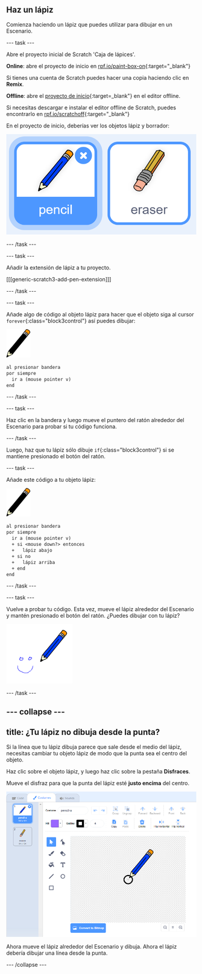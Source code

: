 ## Haz un lápiz

Comienza haciendo un lápiz que puedes utilizar para dibujar en un Escenario.

\--- task \---

Abre el proyecto inicial de Scratch 'Caja de lápices'.

**Online**: abre el proyecto de inicio en [rpf.io/paint-box-on](http://rpf.io/paint-box-on){:target="_blank"}

Si tienes una cuenta de Scratch puedes hacer una copia haciendo clic en **Remix**.

**Offline**: abre el [proyecto de inicio](http://rpf.io/p/en/paint-box-go){:target=_blank"} en el editor offline.

Si necesitas descargar e instalar el editor offline de Scratch, puedes encontrarlo en [rpf.io/scratchoff](http://rpf.io/scratchoff){:target="_blank"}

En el proyecto de inicio, deberías ver los objetos lápiz y borrador:

![captura de pantalla](images/paint-starter.png)

\--- /task \---

\--- task \---

Añadir la extensión de lápiz a tu proyecto.

[[[generic-scratch3-add-pen-extension]]]

\--- /task \---

\--- task \---

Añade algo de código al objeto lápiz para hacer que el objeto siga al cursor `forever`{:class="block3control"} así puedes dibujar:

![lápiz](images/pencil.png)

```blocks3
al presionar bandera
por siempre 
  ir a (mouse pointer v)
end
```

\--- /task \---

\--- task \---

Haz clic en la bandera y luego mueve el puntero del ratón alrededor del Escenario para probar si tu código funciona.

\--- /task \---

Luego, haz que tu lápiz sólo dibuje `if`{:class="block3control"} si se mantiene presionado el botón del ratón.

\--- task \---

Añade este código a tu objeto lápiz:

![lápiz](images/pencil.png)

```blocks3
al presionar bandera
por siempre 
  ir a (mouse pointer v)
  + si <mouse down?> entonces 
  +   lápiz abajo
  + si no 
  +   lápiz arriba
  + end
end
```

\--- /task \---

\--- task \---

Vuelve a probar tu código. Esta vez, mueve el lápiz alrededor del Escenario y mantén presionado el botón del ratón. ¿Puedes dibujar con tu lápiz?

![captura de pantalla](images/paint-draw.png)

\--- /task \---

## \--- collapse \---

## title: ¿Tu lápiz no dibuja desde la punta?

Si la línea que tu lápiz dibuja parece que sale desde el medio del lápiz, necesitas cambiar tu objeto lápiz de modo que la punta sea el centro del objeto.

Haz clic sobre el objeto lápiz, y luego haz clic sobre la pestaña **Disfraces**.

Mueve el disfraz para que la punta del lápiz esté **justo encima** del centro.

![Centro de disfraces](images/costume-center-annotated.png)

Ahora mueve el lápiz alrededor del Escenario y dibuja. Ahora el lápiz debería dibujar una línea desde la punta.

\--- /collapse \---